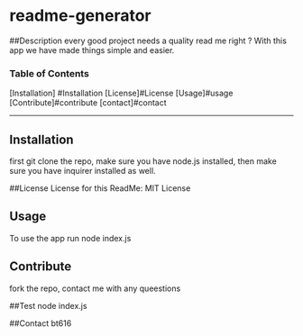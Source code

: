 
  
  # readme-generator

  ##Description
  every good project needs a quality read me right ? With this app we have made things simple and easier. 

  ### Table of Contents
  
  [Installation] #Installation
  [License]#License
  [Usage]#usage
  [Contribute]#contribute
  [contact]#contact

  ---

  ## Installation

  first git clone the repo, make sure you have node.js installed, then make sure you have inquirer installed as well.

  ##License
  License for this ReadMe:
   MIT License


  ## Usage
 [
](https://drive.google.com/file/d/1kQNx9PAAzDceyM3ZYT112Hkloi9Z_S0w/view)  
  
  To use the app 
  run node index.js 

  ## Contribute 
  fork the repo, contact me with any queestions

  ##Test 
  node index.js

  ##Contact 
  bt616
 

